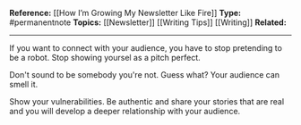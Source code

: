 
**Reference:** [[How I’m Growing My Newsletter Like Fire]]
**Type:** #permanentnote 
**Topics:** [[Newsletter]] [[Writing Tips]] [[Writing]]
**Related:**

----

If you want to connect with your audience, you have to stop pretending to be a robot. Stop showing yoursel as a pitch perfect. 

Don't sound to be somebody you're not. Guess what? Your audience can smell it.

Show your vulnerabilities. Be authentic and share your stories that are real and you will develop a deeper relationship with your audience.

